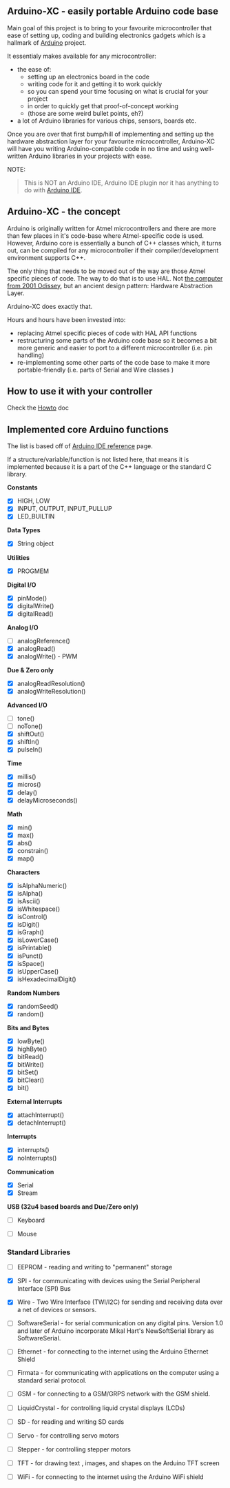 ## Arduino-XC - easily portable Arduino code base

Main goal of this project is to bring to your favourite microcontroller that ease of setting up, 
coding and building electronics gadgets which is a hallmark of [Arduino](https://www.arduino.org/) project.

It essentialy makes available for any microcontroller:

* the ease of:
	- setting up an electronics board in the code
	- writing code for it and getting it to work quickly
	- so you can spend your time focusing on what is crucial for your project
	- in order to quickly get that proof-of-concept working
	- (those are some weird bullet points, eh?)
* a lot of Arduino libraries for various chips, sensors, boards etc. 

Once you are over that first bump/hill of implementing and setting up the hardware abstraction layer for your favourite microcontroller,
Arduino-XC will have you writing Arduino-compatible code in no time and using well-written Arduino libraries in your projects with ease.

NOTE:
> This is NOT an Arduino IDE, Arduino IDE plugin nor it has anything to do with [Arduino IDE](https://www.arduino.cc/).


## Arduino-XC - the concept

Arduino is originally written for Atmel microcontrollers and there are more than few places in it's code-base where
Atmel-specific code is used. However, Arduino core is essentially a bunch of C++ classes which, it turns out, can be compiled
for any microcontroller if their compiler/development environment supports C++.

The only thing that needs to be moved out of the way are those Atmel specific pieces of code. The way to do that is to use
HAL. Not [the computer from 2001 Odissey](https://en.wikipedia.org/wiki/HAL_9000), but an ancient design pattern: Hardware Abstraction Layer.

Arduino-XC does exactly that.

Hours and hours have been invested into:

* replacing Atmel specific pieces of code with HAL API functions
* restructuring some parts of the Arduino code base so it becomes a bit more generic and easier to port to a different microcontroller (i.e. pin handling)
* re-implementing some other parts of the code base to make it more portable-friendly (i.e. parts of Serial and Wire classes )


## How to use it with your controller

Check the [Howto](HOWTO.md) doc


## Implemented core Arduino functions

The list is based off of [Arduino IDE reference](https://www.arduino.cc/en/Reference/HomePage) page.

If a structure/variable/function is not listed here, that means it is implemented because it is a part of the C++ language or the standard C library.


**Constants**

- [x] HIGH, LOW
- [x] INPUT, OUTPUT, INPUT_PULLUP
- [x] LED_BUILTIN

**Data Types**

- [x] String object

**Utilities**

- [x] PROGMEM

**Digital I/O**

- [x] pinMode()
- [x] digitalWrite()
- [x] digitalRead() 

**Analog I/O**

- [ ] analogReference()
- [x] analogRead()
- [x] analogWrite() - PWM 

**Due & Zero only**

- [x] analogReadResolution()
- [x] analogWriteResolution() 

**Advanced I/O**

- [ ] tone()
- [ ] noTone()
- [x] shiftOut()
- [x] shiftIn()
- [x] pulseIn() 

**Time**

- [x] millis()
- [x] micros()
- [x] delay()
- [x] delayMicroseconds() 

**Math**

- [x] min()
- [x] max()
- [x] abs()
- [x] constrain()
- [x] map()

**Characters**

- [x] isAlphaNumeric()
- [x] isAlpha()
- [x] isAscii()
- [x] isWhitespace()
- [x] isControl()
- [x] isDigit()
- [x] isGraph()
- [x] isLowerCase()
- [x] isPrintable()
- [x] isPunct()
- [x] isSpace()
- [x] isUpperCase()
- [x] isHexadecimalDigit() 

**Random Numbers**

- [x] randomSeed()
- [x] random() 

**Bits and Bytes**

- [x] lowByte()
- [x] highByte()
- [x] bitRead()
- [x] bitWrite()
- [x] bitSet()
- [x] bitClear()
- [x] bit() 

**External Interrupts**

- [x] attachInterrupt()
- [x] detachInterrupt() 

**Interrupts**

- [x] interrupts()
- [x] noInterrupts() 

**Communication**

- [x] Serial
- [x] Stream 

**USB (32u4 based boards and Due/Zero only)**

- [ ] Keyboard
- [ ] Mouse 


### Standard Libraries

- [ ] EEPROM - reading and writing to "permanent" storage
- [x] SPI - for communicating with devices using the Serial Peripheral Interface (SPI) Bus
- [x] Wire - Two Wire Interface (TWI/I2C) for sending and receiving data over a net of devices or sensors. 
- [ ] SoftwareSerial - for serial communication on any digital pins. Version 1.0 and later of Arduino incorporate Mikal Hart's NewSoftSerial library as SoftwareSerial.

- [ ] Ethernet - for connecting to the internet using the Arduino Ethernet Shield
- [ ] Firmata - for communicating with applications on the computer using a standard serial protocol.
- [ ] GSM - for connecting to a GSM/GRPS network with the GSM shield.
- [ ] LiquidCrystal - for controlling liquid crystal displays (LCDs)
- [ ] SD - for reading and writing SD cards
- [ ] Servo - for controlling servo motors
- [ ] Stepper - for controlling stepper motors
- [ ] TFT - for drawing text , images, and shapes on the Arduino TFT screen
- [ ] WiFi - for connecting to the internet using the Arduino WiFi shield
